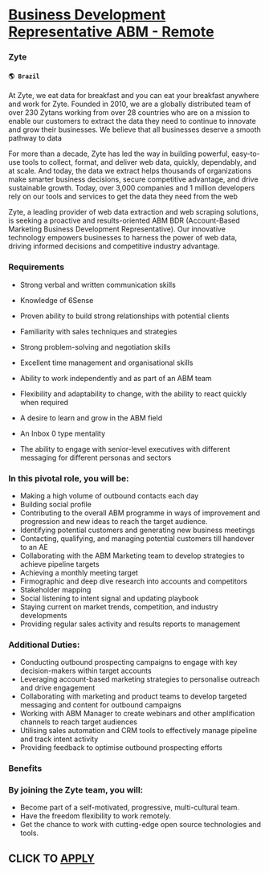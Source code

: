 # [Business Development Representative ABM - Remote](https://www.remotewlb.com/apply/business-development-representative-abm-remote)  
### Zyte  
#### `🌎 Brazil`  

At Zyte, we eat data for breakfast and you can eat your breakfast anywhere and work for Zyte. Founded in 2010, we are a globally distributed team of over 230 Zytans working from over 28 countries who are on a mission to enable our customers to extract the data they need to continue to innovate and grow their businesses. We believe that all businesses deserve a smooth pathway to data

For more than a decade, Zyte has led the way in building powerful, easy-to-use tools to collect, format, and deliver web data, quickly, dependably, and at scale. And today, the data we extract helps thousands of organizations make smarter business decisions, secure competitive advantage, and drive sustainable growth. Today, over 3,000 companies and 1 million developers rely on our tools and services to get the data they need from the web

Zyte, a leading provider of web data extraction and web scraping solutions, is seeking a proactive and results-oriented ABM BDR (Account-Based Marketing Business Development Representative). Our innovative technology empowers businesses to harness the power of web data, driving informed decisions and competitive industry advantage.

### Requirements

  * Strong verbal and written communication skills

  * Knowledge of 6Sense
  * Proven ability to build strong relationships with potential clients
  * Familiarity with sales techniques and strategies
  * Strong problem-solving and negotiation skills
  * Excellent time management and organisational skills
  * Ability to work independently and as part of an ABM team
  * Flexibility and adaptability to change, with the ability to react quickly when required
  * A desire to learn and grow in the ABM field
  * An Inbox 0 type mentality
  * The ability to engage with senior-level executives with different messaging for different personas and sectors

### In this pivotal role, you will be:

  * Making a high volume of outbound contacts each day
  * Building social profile
  * Contributing to the overall ABM programme in ways of improvement and progression and new ideas to reach the target audience.
  * Identifying potential customers and generating new business meetings
  * Contacting, qualifying, and managing potential customers till handover to an AE
  * Collaborating with the ABM Marketing team to develop strategies to achieve pipeline targets
  * Achieving a monthly meeting target
  * Firmographic and deep dive research into accounts and competitors
  * Stakeholder mapping
  * Social listening to intent signal and updating playbook
  * Staying current on market trends, competition, and industry developments
  * Providing regular sales activity and results reports to management

### Additional Duties:

  * Conducting outbound prospecting campaigns to engage with key decision-makers within target accounts
  * Leveraging account-based marketing strategies to personalise outreach and drive engagement
  * Collaborating with marketing and product teams to develop targeted messaging and content for outbound campaigns
  * Working with ABM Manager to create webinars and other amplification channels to reach target audiences
  * Utilising sales automation and CRM tools to effectively manage pipeline and track intent activity
  * Providing feedback to optimise outbound prospecting efforts

### Benefits

### By joining the Zyte team, you will:

  * Become part of a self-motivated, progressive, multi-cultural team.
  * Have the freedom flexibility to work remotely.
  * Get the chance to work with cutting-edge open source technologies and tools.

  
## CLICK TO [APPLY](https://www.remotewlb.com/apply/business-development-representative-abm-remote)

